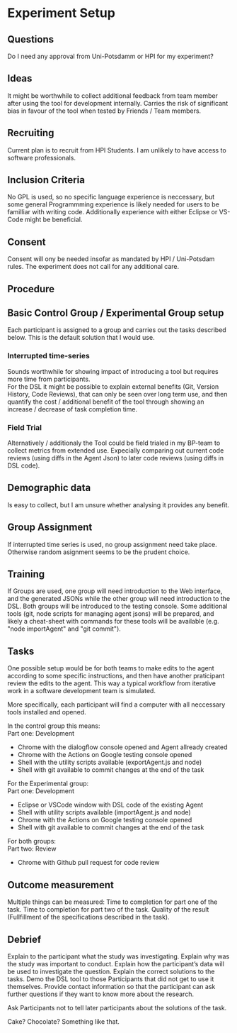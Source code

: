 # Experiment Setup

## Questions

Do I need any approval from Uni-Potsdamm or HPI for my experiment?

## Ideas

It might be worthwhile to collect additional feedback from team member after using the tool for development internally. Carries the risk of significant bias in favour of the tool when tested by Friends / Team members.



## Recruiting

Current plan is to recruit from HPI Students. I am unlikely to have access to software professionals.

## Inclusion Criteria

No GPL is used, so no specific language experience is neccessary, but some general Programmming experience is likely needed for users to be familliar with writing code. Additionally experience with either Eclipse or VS-Code might be beneficial.

## Consent

Consent will ony be needed insofar as mandated by HPI / Uni-Potsdam rules. The experiment does not call for any additional care.

## Procedure

## Basic Control Group / Experimental Group setup

Each participant is assigned to a group and carries out the tasks described below.
This is the default solution that I would use.

### Interrupted time-series

Sounds worthwhile for showing impact of introducing a tool but requires more time from participants.  
For the DSL it might be possible to explain external benefits (Git, Version History, Code Reviews), that can only be seen over long term use, and then quantify the cost / additional benefit of the tool through showing an increase / decrease of task completion time.

### Field Trial

Alternatively / additionaly the Tool could be field trialed in my BP-team to collect metrics from extended use. Expecially comparing out current code reviews (using diffs in the Agent Json) to later code reviews (using diffs in DSL code).


## Demographic data

Is easy to collect, but I am unsure whether analysing it provides any benefit.

## Group Assignment

If interrupted time series is used, no group assignment need take place. Otherwise random asignment seems to be the prudent choice.

## Training

If Groups are used, one group will need introduction to the Web interface, and the generated JSONs while the other group will need introduction to the DSL.
Both groups will be introduced to the testing console.
Some additional tools (git, node scripts for managing agent jsons) will be prepared, and likely a cheat-sheet with commands for these tools will be available (e.g. "node importAgent" and "git commit").

## Tasks

One possible setup would be for both teams to make edits to the agent according to some specific instructions, and then have another praticipant review the edits to the agent. This way a typical workflow from iterative work in a software development team is simulated.

More specifically, each participant will find a computer with all neccessary tools installed and opened. 

In the control group this means:  
Part one: Development
 - Chrome with the dialogflow console opened and Agent allready created  
 - Chrome with the Actions on Google testing console opened  
 - Shell with the utility scripts available (exportAgent.js and node)  
 - Shell with git available to commit changes at the end of the task

For the Experimental group:  
Part one: Development  
 - Eclipse or VSCode window with DSL code of the existing Agent  
 - Shell with utility scripts available (importAgent.js and node)
 - Chrome with the Actions on Google testing console opened
 - Shell with git available to commit changes at the end of the task

For both groups:  
Part two: Review  
 - Chrome  with Github pull request for code review

## Outcome measurement

Multiple things can be measured:
Time to completion for part one of the task.
Time to completion for part two of the task.
Quality of the result (Fullfillment of the specifications described in the task).


## Debrief

Explain to the participant what the study was investigating.
Explain why was the study was important to conduct.
Explain how the participant’s data will be used to investigate the question.
Explain the correct solutions to the tasks.
Demo the DSL tool to those Participants that did not get to use it themselves.
Provide contact information so that the participant can ask further questions if they want to know more about the research.

Ask Participants not to tell later participants about the solutions of the task.

Cake? Chocolate? Something like that.